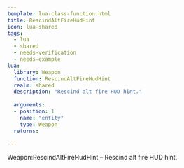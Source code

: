```yaml
---
template: lua-class-function.html
title: RescindAltFireHudHint
icon: lua-shared
tags:
  - lua
  - shared
  - needs-verification
  - needs-example
lua:
  library: Weapon
  function: RescindAltFireHudHint
  realm: shared
  description: "Rescind alt fire HUD hint."
  
  arguments:
  - position: 1
    name: "entity"
    type: Weapon
  returns:
    
---
```


<div class="lua__search__keywords">
Weapon:RescindAltFireHudHint &#x2013; Rescind alt fire HUD hint.
</div>
